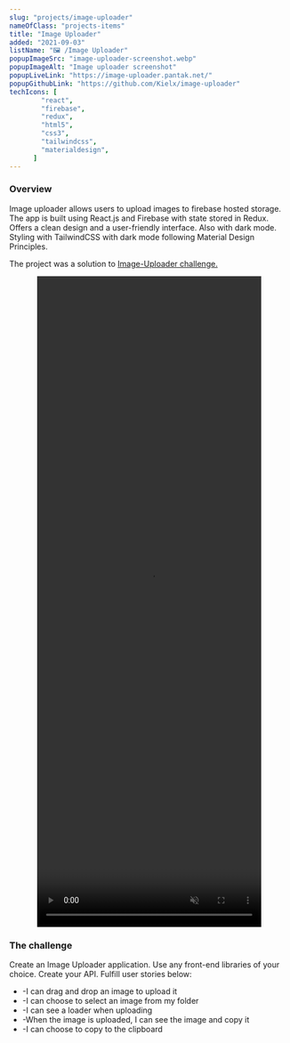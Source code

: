 ```yaml
---
slug: "projects/image-uploader"
nameOfClass: "projects-items"
title: "Image Uploader"
added: "2021-09-03"
listName: "🖼️ /Image Uploader"
popupImageSrc: "image-uploader-screenshot.webp"
popupImageAlt: "Image uploader screenshot"
popupLiveLink: "https://image-uploader.pantak.net/"
popupGithubLink: "https://github.com/Kielx/image-uploader"
techIcons: [
        "react",
        "firebase",
        "redux",
        "html5",
        "css3",
        "tailwindcss",
        "materialdesign",
      ]
---
```


### Overview

Image uploader allows users to upload images to firebase hosted storage. The app is built using React.js and Firebase with state stored in Redux.
Offers a clean design and a user-friendly interface. Also with dark mode. Styling with TailwindCSS with dark mode following Material Design Principles.

The project was a solution to <a href="https://devchallenges.io/challenges/O2iGT9yBd6xZBrOcVirx" target="_blank" rel="noopener"><span>Image-Uploader challenge.</span></a>

<div align="center">
<video width="80%" height="30%" controls autoplay muted preload="none" loop playsinline>
  <source src="/imageUploaderView.mp4" type="video/mp4">
  <source src="/imageUploaderView.webm" type="video/webm">
  Your browser does not support the video tag.
</video>
</div>

### The challenge

Create an Image Uploader application. Use any front-end libraries of your choice. Create your API. Fulfill user stories below:
<ul>
<li>-I can drag and drop an image to upload it</li>
<li>-I can choose to select an image from my folder</li>
<li>-I can see a loader when uploading</li>
<li>-When the image is uploaded, I can see the image and copy it</li>
<li>-I can choose to copy to the clipboard</li>
</ul>
